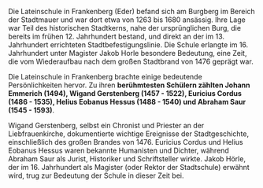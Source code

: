 Die Lateinschule in Frankenberg (Eder) befand sich am Burgberg im Bereich der Stadtmauer und war dort etwa von 1263 bis 1680 ansässig. Ihre Lage war Teil des historischen Stadtkerns, nahe der ursprünglichen Burg, die bereits im frühen 12. Jahrhundert bestand, und direkt an der im 13. Jahrhundert errichteten Stadtbefestigungslinie. Die Schule erlangte im 16. Jahrhundert unter Magister Jakob Horle besondere Bedeutung, eine Zeit, die vom Wiederaufbau nach dem großen Stadtbrand von 1476 geprägt war.

Die Lateinschule in Frankenberg brachte einige bedeutende Persönlichkeiten hervor. Zu ihren **berühmtesten Schülern zählten Johann Emmerich (1494), Wigand Gerstenberg (1457 - 1522), Euricius Cordus (1486 - 1535), Helius Eobanus Hessus (1488 - 1540) und Abraham Saur (1545 - 1593)**.

Wigand Gerstenberg, selbst ein Chronist und Priester an der Liebfrauenkirche, dokumentierte wichtige Ereignisse der Stadtgeschichte, einschließlich des großen Brandes von 1476. Euricius Cordus und Helius Eobanus Hessus waren bekannte Humanisten und Dichter, während Abraham Saur als Jurist, Historiker und Schriftsteller wirkte. Jakob Hörle, der im 16. Jahrhundert als Magister (oder Rektor der Stadtschule) erwähnt wird, trug zur Bedeutung der Schule in dieser Zeit bei.